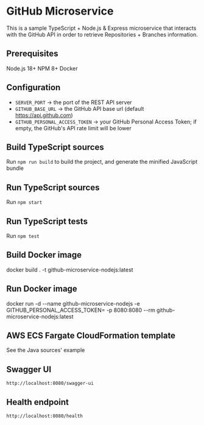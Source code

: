 # GitHub Microservice

This is a sample TypeScript + Node.js & Express microservice that interacts with the GitHub API in order to retrieve Repositories + Branches information.

## Prerequisites

Node.js 18+
NPM 8+
Docker

## Configuration

- ```SERVER_PORT``` -> the port of the REST API server
- ```GITHUB_BASE_URL``` -> the GitHub API base url (default https://api.github.com)
- ```GITHUB_PERSONAL_ACCESS_TOKEN``` -> your GitHub Personal Access Token; if empty, the GitHub's API rate limit will be lower

## Build TypeScript sources

Run ```npm run build``` to build the project, and generate the minified JavaScript bundle

## Run TypeScript sources

Run ```npm start```

## Run TypeScript tests

Run ```npm test```

## Build Docker image

docker build . -t github-microservice-nodejs:latest

## Run Docker image

docker run -d --name github-microservice-nodejs -e GITHUB_PERSONAL_ACCESS_TOKEN=<PersonalAccessToken> -p 8080:8080 --rm github-microservice-nodejs:latest

## AWS ECS Fargate CloudFormation template

See the Java sources' example

## Swagger UI

```http://localhost:8080/swagger-ui```

## Health endpoint

```http://localhost:8080/health```